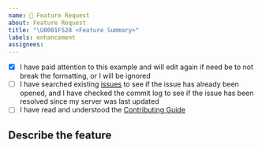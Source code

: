 ```yaml
---
name: 🔨 Feature Request
about: Feature Request
title: "\U0001F528 <Feature Summary>"
labels: enhancement
assignees:
---
```


<!-- Remove space and place 'x' mark between square [] brackets or click the checkbox after saving to affirm the following points: -->
<!-- (it should look like this: - [x] I have ...) -->
- [x] I have paid attention to this example and will edit again if need be to not break the formatting, or I will be ignored
- [ ] I have searched existing [issues](https://github.com/LandSandBoat/server/issues) to see if the issue has already been opened, and I have checked the commit log to see if the issue has been resolved since my server was last updated
- [ ] I have read and understood the [Contributing Guide](https://github.com/LandSandBoat/server/blob/base/CONTRIBUTING.md)

## Describe the feature

<!-- Add a description of the feature here, with additional links to videos, wikis, promotional announcements etc. if needed -->
